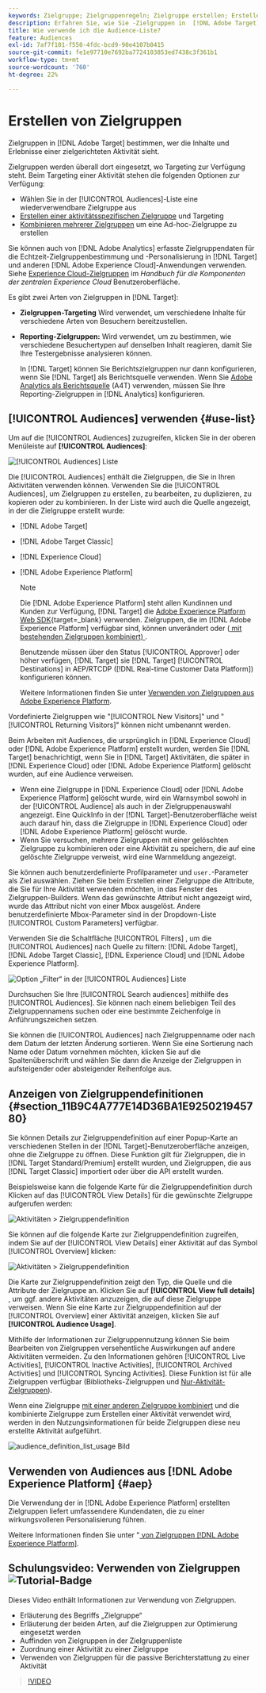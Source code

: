 ```yaml
---
keywords: Zielgruppe; Zielgruppenregeln; Zielgruppe erstellen; Erstellen von Zielgruppen; Zielgruppentargeting; Zielgruppenberichterstellung; Zielgruppenbericht; Segment; benutzerdefinierte Profilparameter; Zielgruppendefinition; Zielgruppenliste
description: Erfahren Sie, wie Sie -Zielgruppen in  [!DNL Adobe Target].
title: Wie verwende ich die Audience-Liste?
feature: Audiences
exl-id: 7af7f101-f550-4fdc-bcd9-90e4107b0415
source-git-commit: fe1e97710e7692ba7724103853ed7438c3f361b1
workflow-type: tm+mt
source-wordcount: '760'
ht-degree: 22%

---
```


# Erstellen von Zielgruppen

Zielgruppen in [!DNL Adobe Target] bestimmen, wer die Inhalte und Erlebnisse einer zielgerichteten Aktivität sieht.

Zielgruppen werden überall dort eingesetzt, wo Targeting zur Verfügung steht. Beim Targeting einer Aktivität stehen die folgenden Optionen zur Verfügung:

* Wählen Sie in der [!UICONTROL Audiences]-Liste eine wiederverwendbare Zielgruppe aus
* [Erstellen einer aktivitätsspezifischen Zielgruppe](/help/main/c-target/creating-activity-only-audience.md) und Targeting
* [Kombinieren mehrerer Zielgruppen](/help/main/c-target/combining-multiple-audiences.md#concept_A7386F1EA4394BD2AB72399C225981E5) um eine Ad-hoc-Zielgruppe zu erstellen

Sie können auch von [!DNL Adobe Analytics] erfasste Zielgruppendaten für die Echtzeit-Zielgruppenbestimmung und -Personalisierung in [!DNL Target] und anderen [!DNL Adobe Experience Cloud]-Anwendungen verwenden. Siehe [Experience Cloud-Zielgruppen](https://experienceleague.adobe.com/docs/core-services/interface/audiences/audience-library.html?lang=de) im *Handbuch für die Komponenten der zentralen Experience Cloud* Benutzeroberfläche.

Es gibt zwei Arten von Zielgruppen in [!DNL Target]:

* **Zielgruppen-Targeting** Wird verwendet, um verschiedene Inhalte für verschiedene Arten von Besuchern bereitzustellen.
* **Reporting-Zielgruppen:** Wird verwendet, um zu bestimmen, wie verschiedene Besuchertypen auf denselben Inhalt reagieren, damit Sie Ihre Testergebnisse analysieren können.

  In [!DNL Target] können Sie Berichtszielgruppen nur dann konfigurieren, wenn Sie [!DNL Target] als Berichtsquelle verwenden. Wenn Sie [Adobe Analytics als Berichtsquelle](/help/main/c-integrating-target-with-mac/a4t/a4t.md) (A4T) verwenden, müssen Sie Ihre Reporting-Zielgruppen in [!DNL Analytics] konfigurieren.

## [!UICONTROL Audiences] verwenden {#use-list}

Um auf die [!UICONTROL Audiences] zuzugreifen, klicken Sie in der oberen Menüleiste auf **[!UICONTROL Audiences]**:

![[!UICONTROL Audiences] Liste](assets/audiences_list.png)

Die [!UICONTROL Audiences] enthält die Zielgruppen, die Sie in Ihren Aktivitäten verwenden können. Verwenden Sie die [!UICONTROL Audiences], um Zielgruppen zu erstellen, zu bearbeiten, zu duplizieren, zu kopieren oder zu kombinieren. In der Liste wird auch die Quelle angezeigt, in der die Zielgruppe erstellt wurde:

* [!DNL Adobe Target]
* [!DNL Adobe Target Classic]
* [!DNL Experience Cloud]
* [!DNL Adobe Experience Platform]

  >[!NOTE]
  >
  >Die [!DNL Adobe Experience Platform] steht allen Kundinnen und Kunden zur Verfügung, [!DNL Target] die [Adobe Experience Platform Web SDK](https://experienceleague.adobe.com/docs/target-dev/developer/client-side/aep-web-sdk.html?lang=de){target=_blank} verwenden. Zielgruppen, die im [!DNL Adobe Experience Platform] verfügbar sind, können unverändert oder ([ mit bestehenden Zielgruppen kombiniert) ](/help/main/c-target/combining-multiple-audiences.md).
  >
  >Benutzende müssen über den Status [!UICONTROL Approver] oder höher verfügen, [!DNL Target] sie [!DNL Target] [!UICONTROL Destinations] in AEP/RTCDP ([!DNL Real-time Customer Data Platform]) konfigurieren können.
  >
  >Weitere Informationen finden Sie unter [Verwenden von Zielgruppen aus Adobe Experience Platform](#aep).

Vordefinierte Zielgruppen wie &quot;[!UICONTROL New Visitors]&quot; und &quot;[!UICONTROL Returning Visitors]&quot; können nicht umbenannt werden.

Beim Arbeiten mit Audiences, die ursprünglich in [!DNL Experience Cloud] oder [!DNL Adobe Experience Platform] erstellt wurden, werden Sie [!DNL Target] benachrichtigt, wenn Sie in [!DNL Target] Aktivitäten, die später in [!DNL Experience Cloud] oder [!DNL Adobe Experience Platform] gelöscht wurden, auf eine Audience verweisen.

* Wenn eine Zielgruppe in [!DNL Experience Cloud] oder [!DNL Adobe Experience Platform] gelöscht wurde, wird ein Warnsymbol sowohl in der [!UICONTROL Audience] als auch in der Zielgruppenauswahl angezeigt. Eine QuickInfo in der [!DNL Target]-Benutzeroberfläche weist auch darauf hin, dass die Zielgruppe in [!DNL Experience Cloud] oder [!DNL Adobe Experience Platform] gelöscht wurde.
* Wenn Sie versuchen, mehrere Zielgruppen mit einer gelöschten Zielgruppe zu kombinieren oder eine Aktivität zu speichern, die auf eine gelöschte Zielgruppe verweist, wird eine Warnmeldung angezeigt.

Sie können auch benutzerdefinierte Profilparameter und `user.`-Parameter als Ziel auswählen. Ziehen Sie beim Erstellen einer Zielgruppe die Attribute, die Sie für Ihre Aktivität verwenden möchten, in das Fenster des Zielgruppen-Builders. Wenn das gewünschte Attribut nicht angezeigt wird, wurde das Attribut nicht von einer Mbox ausgelöst. Andere benutzerdefinierte Mbox-Parameter sind in der Dropdown-Liste [!UICONTROL Custom Parameters] verfügbar.

Verwenden Sie die Schaltfläche [!UICONTROL Filters] , um die [!UICONTROL Audiences] nach Quelle zu filtern: [!DNL Adobe Target], [!DNL Adobe Target Classic], [!DNL Experience Cloud] und [!DNL Adobe Experience Platform].

![Option „Filter“ in der [!UICONTROL Audiences] Liste](assets/filters.png)

Durchsuchen Sie Ihre [!UICONTROL Search audiences] mithilfe des [!UICONTROL Audiences]. Sie können nach einem beliebigen Teil des Zielgruppennamens suchen oder eine bestimmte Zeichenfolge in Anführungszeichen setzen.

Sie können die [!UICONTROL Audiences] nach Zielgruppenname oder nach dem Datum der letzten Änderung sortieren. Wenn Sie eine Sortierung nach Name oder Datum vornehmen möchten, klicken Sie auf die Spaltenüberschrift und wählen Sie dann die Anzeige der Zielgruppen in aufsteigender oder absteigender Reihenfolge aus.

## Anzeigen von Zielgruppendefinitionen {#section_11B9C4A777E14D36BA1E925021945780}

Sie können Details zur Zielgruppendefinition auf einer Popup-Karte an verschiedenen Stellen in der [!DNL Target]-Benutzeroberfläche anzeigen, ohne die Zielgruppe zu öffnen. Diese Funktion gilt für Zielgruppen, die in [!DNL Target Standard/Premium] erstellt wurden, und Zielgruppen, die aus [!DNL Target Classic] importiert oder über die API erstellt wurden.

Beispielsweise kann die folgende Karte für die Zielgruppendefinition durch Klicken auf das [!UICONTROL View Details] für die gewünschte Zielgruppe aufgerufen werden:

![Aktivitäten > Zielgruppendefinition](assets/audience_definition_list.png)

Sie können auf die folgende Karte zur Zielgruppendefinition zugreifen, indem Sie auf der [!UICONTROL View Details] einer Aktivität auf das Symbol [!UICONTROL Overview] klicken:

![Aktivitäten > Zielgruppendefinition](assets/view-details-activity-overview.png)

Die Karte zur Zielgruppendefinition zeigt den Typ, die Quelle und die Attribute der Zielgruppe an. Klicken Sie auf **[!UICONTROL View full details]** , um ggf. andere Aktivitäten anzuzeigen, die auf diese Zielgruppe verweisen. Wenn Sie eine Karte zur Zielgruppendefinition auf der [!UICONTROL Overview] einer Aktivität anzeigen, klicken Sie auf **[!UICONTROL Audience Usage]**.

Mithilfe der Informationen zur Zielgruppennutzung können Sie beim Bearbeiten von Zielgruppen versehentliche Auswirkungen auf andere Aktivitäten vermeiden. Zu den Informationen gehören [!UICONTROL Live Activities], [!UICONTROL Inactive Activities], [!UICONTROL Archived Activities] und [!UICONTROL Syncing Activities]. Diese Funktion ist für alle Zielgruppen verfügbar (Bibliotheks-Zielgruppen und [Nur-Aktivität-Zielgruppen](/help/main/c-target/creating-activity-only-audience.md#concept_A6BADCF530ED4AE1852E677FEBE68483)).

Wenn eine Zielgruppe [mit einer anderen Zielgruppe kombiniert](/help/main/c-target/combining-multiple-audiences.md) und die kombinierte Zielgruppe zum Erstellen einer Aktivität verwendet wird, werden in den Nutzungsinformationen für beide Zielgruppen diese neu erstellte Aktivität aufgeführt.

![audience_definition_list_usage Bild](assets/audience_definition_list_usage.png)

<!--The following audience definition card is for an audience imported from the Adobe Experience Cloud. In this instance, the audience was imported from Adobe Audience Manager (AAM).

![Usage tab on Audience Definition card](assets/audience_definition_mc.png)

The following details are available for these imported audience types:

| Audience Type | Details |
|--- |--- |
|Mobile audience|Marketing Name, Vendor, and Model.<br>The `matches | does not match` operator displays instead of `equals | does not equal`<br>![Imported Mobile Audience](/help/main/c-target/c-audiences/assets/imported_mobile_audience.png).|
|Visitor-behavior audience|**user.categoryAffinity:** `categoryAffinity` with `FAVORITE` parameter.<br>![Imported Category Affinity](/help/main/c-target/c-audiences/assets/imported_category_affinity.png)<br>**Monitoring:** Monitoring service equals true.<br>**No Monitoring Service:** Monitoring service equals false.<br>![Imported Monitoring](/help/main/c-target/c-audiences/assets/imported_monitoring.png)|
|Audiences using the NOT operator|**Single Rule:** Target displays the audience in the format `[All Visitor AND [NOT [rule]`. Single NOT rule displays with AND with `AllVisitor` audience.<br>![Imported Not Audience](/help/main/c-target/c-audiences/assets/imported_not_audience.png)|

Keep the following points in mind as you work with imported audiences:

* Expression target audiences are no longer supported in Target Standard/Premium. 
* Target Standard/Premium does not support some deprecated audiences or has improved operators for ease of use. Because of this, the definition of an imported audience, although working as per definition, does not mean that same is now available for creation in the Standard/Premium interface. For example, Social Audiences are visible with their rules but Target Standard/Premium does not allow social audiences to be created.-->

## Verwenden von Audiences aus [!DNL Adobe Experience Platform] {#aep}

Die Verwendung der in [!DNL Adobe Experience Platform] erstellten Zielgruppen liefert umfassendere Kundendaten, die zu einer wirkungsvolleren Personalisierung führen.

Weitere Informationen finden Sie unter &quot;[ von Zielgruppen [!DNL Adobe Experience Platform]](/help/main/c-integrating-target-with-mac/integrating-with-rtcdp.md#aep).

## Schulungsvideo: Verwenden von Zielgruppen ![Tutorial-Badge](/help/main/assets/tutorial.png)

Dieses Video enthält Informationen zur Verwendung von Zielgruppen.

* Erläuterung des Begriffs „Zielgruppe“
* Erläuterung der beiden Arten, auf die Zielgruppen zur Optimierung eingesetzt werden
* Auffinden von Zielgruppen in der Zielgruppenliste
* Zuordnung einer Aktivität zu einer Zielgruppe
* Verwenden von Zielgruppen für die passive Berichterstattung zu einer Aktivität

>[!VIDEO](https://video.tv.adobe.com/v/17398)
